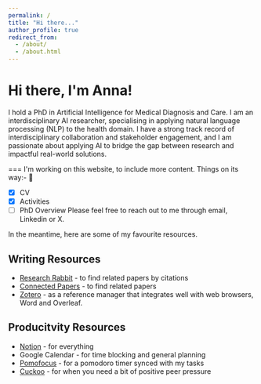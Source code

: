 ```yaml
---
permalink: /
title: "Hi there..."
author_profile: true
redirect_from: 
  - /about/
  - /about.html
---
```

Hi there, I'm Anna!
===

I hold a PhD in Artificial Intelligence for Medical Diagnosis and Care. 
I am an interdisciplinary AI researcher, specialising in applying natural language processing (NLP) to the health domain. I have  a strong track record of interdisciplinary collaboration and stakeholder engagement, and I am passionate about applying AI to bridge the gap between research and impactful real-world solutions.


===
I'm working on this website, to include more content. Things on its way:- 🏃
- [x] CV
- [x] Activities
- [ ] PhD Overview
Please feel free to reach out to me through email, Linkedin or X. 

In the meantime, here are some of my favourite resources.

## Writing Resources
- [Research Rabbit](https://researchrabbitapp.com/) - to find related papers by citations
- [Connected Papers](https://www.connectedpapers.com/) - to find related papers
- [Zotero](https://www.zotero.org/) - as a reference manager that integrates well with web browsers, Word and Overleaf.

## Producitvity Resources
- [Notion](notion.so) - for everything
- Google Calendar - for time blocking and general planning
- [Pomofocus](https://pomofocus.io/) - for a pomodoro timer synced with my tasks
- [Cuckoo](https://cuckoo.team/) - for when you need a bit of positive peer pressure



